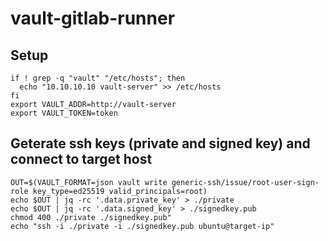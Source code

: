 # vault-gitlab-runner


## Setup

```
if ! grep -q "vault" "/etc/hosts"; then
  echo "10.10.10.10 vault-server" >> /etc/hosts
fi
export VAULT_ADDR=http://vault-server
export VAULT_TOKEN=token
```

## Geterate ssh keys (private and signed key) and connect to target host

```
OUT=$(VAULT_FORMAT=json vault write generic-ssh/issue/root-user-sign-role key_type=ed25519 valid_principals=root)
echo $OUT | jq -rc '.data.private_key' > ./private
echo $OUT | jq -rc '.data.signed_key' > ./signedkey.pub
chmod 400 ./private ./signedkey.pub"
echo "ssh -i ./private -i ./signedkey.pub ubuntu@target-ip"
```

